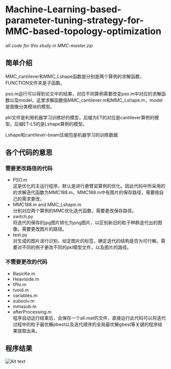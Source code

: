 # Machine-Learning-based-parameter-tuning-strategy-for-MMC-based-topology-optimization
_all code for this study in MMC-master.zip_

## 简单介绍
MMC_cantilever和MMC_Lshape函数是分别是两个算例的求解函数，FUNCTION文件夹是子函数。

pso.m运行可以得到论文中的结果，对应不同算例需要改变pso.m中对应的求解函数以及model，这里求解函数指MMC_cantilever.m和MMC_Lshape.m，model是图像分类模块的模型。

pkl文件是利用机器学习训练好的模型，后缀为ET的对应是cantilever算例的模型。后缀ET-L5的是Lshape算例的模型。

Lshape和cantilever-beam压缩包是机器学习的训练数据
## 各个代码的意思
### 需要更改路径的代码
* PSO.m <br>
  这是优化的主运行程序，默认是进行悬臂梁算例的优化。因此代码中所采用的的求解迭代函数为MMC188.m，MMC188.m中有图片的保存路径，需要按自己的需求更改。
* MMC188.m and MMC_Lshape.m <br>
  分别对应两个算例的MMC优化迭代函数，需要更改保存路径。
* switch.py <br>
  将迭代的保存的jpg图片转化为png图片，以区别新旧的粒子种群迭代出的图像。需要更改图片的路径。
* test.py <br>
  对生成的图片进行识别，给定图片的标签，确定迭代的结构是否为可行解。需要对不同的例子更改不同的pkl模型文件，以及图片的路径。

### 不需要更改的代码
* BasicKe.m
* Heaviside.m
* tPhi.m
* tvoid.m
* variables.m
* subsolv.m
* mmasub.m
* afterProcessing.m <br>
  程序自动运行结束后，会保存一个all.mat的文件，直接运行此代码可以将迭代过程中的粒子最优解pbest以及迭代顺序的全局最优解gbest等关键的程序结果提取出来。
## 程序结果
  ![Alt text](/img/悬臂梁的优化结果.png)


